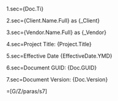 1.sec={Doc.Ti}

2.sec={Client.Name.Full} as {_Client}

3.sec={Vendor.Name.Full} as {_Vendor}

4.sec=Project Title: {Project.Title}

5.sec=Effective Date {EffectiveDate.YMD}

6.sec=Document GUID: {Doc.GUID}

7.sec=Document Version: {Doc.Version}

=[G/Z/paras/s7]
